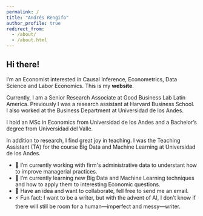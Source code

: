 ```yaml
---
permalink: /
title: "Andrés Rengifo"
author_profile: true
redirect_from: 
  - /about/
  - /about.html
---
```


## Hi there!

I’m an Economist interested in Causal Inference, Econometrics, Data Science and Labor Economics. This is my **website**.

Currently, I am a Senior Research Associate at Good Business Lab Latin America. Previously I was a research assistant at Harvard Business School. I also worked at the Business Department at Universidad de los Andes.

I hold an MSc in Economics from Universidad de los Andes and a Bachelor’s degree from Universidad del Valle.

In addition to research, I find great joy in teaching. I was the Teaching Assistant (TA) for the course Big Data and Machine Learning at Universidad de los Andes.

- 🔭 I’m currently working with firm's administrative data to understant how to improve managerial practices.
- 🌱 I’m currently learning new Big Data and Machine Learning techniques and how to apply them to interesting Economic questions.
- 💬 Have an idea and want to collaborate, fell free to send me an email.
- ⚡ Fun fact: I want to be a writer, but with the advent of AI, I don’t know if there will still be room for a human—imperfect and messy—writer.
